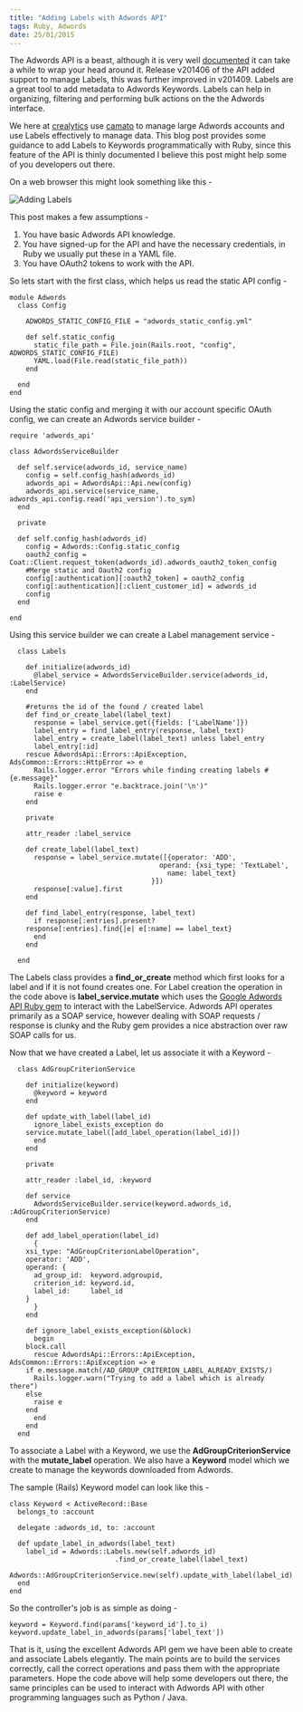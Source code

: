 ```yaml
---
title: "Adding Labels with Adwords API"
tags: Ruby, Adwords
date: 25/01/2015
---
```


The Adwords API is a beast, although it is very well [documented](https://developers.google.com/adwords/api/) it can take a while to wrap your head around it. Release v201406 of the API added support to manage Labels, this was further improved in v201409. Labels are a great tool to add metadata to Adwords Keywords. Labels can help in organizing, filtering and performing bulk actions on the the Adwords interface.

We here at [crealytics](http://www.crealytics.com/en/home.html) use [camato](www.camato.de/en) to manage large Adwords accounts and use Labels effectively to manage data. This blog post provides some guidance to add Labels to Keywords programmatically with Ruby, since this feature of the API is thinly documented I believe this post might help some of you developers out there.

On a web browser this might look something like this -

![Adding Labels](/images/add_labels_adwords.png "Adding Labels to Adwords Keywords")

This post makes a few assumptions -

1. You have basic Adwords API knowledge.
2. You have signed-up for the API and have the necessary credentials, in Ruby we usually put these in a YAML file.
3. You have OAuth2 tokens to work with the API.

So lets start with the first class, which helps us read the static API config -

	module Adwords
	  class Config

	    ADWORDS_STATIC_CONFIG_FILE = "adwords_static_config.yml"

	    def self.static_config
	      static_file_path = File.join(Rails.root, "config", ADWORDS_STATIC_CONFIG_FILE)
	      YAML.load(File.read(static_file_path))
	    end

	  end
	end

Using the static config and merging it with our account specific OAuth config, we can create an Adwords service builder -

	require 'adwords_api'

	class AdwordsServiceBuilder

	  def self.service(adwords_id, service_name)
	    config = self.config_hash(adwords_id)
	    adwords_api = AdwordsApi::Api.new(config)
	    adwords_api.service(service_name, adwords_api.config.read('api_version').to_sym)
	  end

	  private

	  def self.config_hash(adwords_id)
	    config = Adwords::Config.static_config
	    oauth2_config = Coat::Client.request_token(adwords_id).adwords_oauth2_token_config
	    #Merge static and Oauth2 config
	    config[:authentication][:oauth2_token] = oauth2_config
	    config[:authentication][:client_customer_id] = adwords_id
	    config
	  end

	end

Using this service builder we can create a Label management service -

	  class Labels

	    def initialize(adwords_id)
	      @label_service = AdwordsServiceBuilder.service(adwords_id, :LabelService)
	    end

	    #returns the id of the found / created label
	    def find_or_create_label(label_text)
	      response = label_service.get({fields: ['LabelName']})
	      label_entry = find_label_entry(response, label_text)
	      label_entry = create_label(label_text) unless label_entry
	      label_entry[:id]
	    rescue AdwordsApi::Errors::ApiException, AdsCommon::Errors::HttpError => e
	      Rails.logger.error "Errors while finding creating labels #{e.message}"
	      Rails.logger.error "e.backtrace.join('\n')"
	      raise e
	    end

	    private

	    attr_reader :label_service

	    def create_label(label_text)
	      response = label_service.mutate([{operator: 'ADD',
		                                 operand: {xsi_type: 'TextLabel',
		                                   name: label_text}
		                               }])
	      response[:value].first
	    end

	    def find_label_entry(response, label_text)
	      if response[:entries].present?
		response[:entries].find{|e| e[:name] == label_text}
	      end
	    end

	  end

The Labels class provides a __find_or_create__ method which first looks for a label and if it is not found creates one. For Label creation the operation in the code above is __label_service.mutate__ which uses the [Google Adwords API Ruby gem](https://github.com/googleads/google-api-ads-ruby) to interact with the LabelService. Adwords API operates primarily as a SOAP service, however dealing with SOAP requests / response is clunky and the Ruby gem provides a nice abstraction over raw SOAP calls for us.

Now that we have created a Label, let us associate it with a Keyword -

	  class AdGroupCriterionService

	    def initialize(keyword)
	      @keyword = keyword
	    end

	    def update_with_label(label_id)
	      ignore_label_exists_exception do
		service.mutate_label([add_label_operation(label_id)])
	      end
	    end

	    private

	    attr_reader :label_id, :keyword

	    def service
	      AdwordsServiceBuilder.service(keyword.adwords_id, :AdGroupCriterionService)
	    end

	    def add_label_operation(label_id)
	      {
		xsi_type: "AdGroupCriterionLabelOperation",
		operator: 'ADD',
		operand: {
		  ad_group_id:  keyword.adgroupid,
		  criterion_id: keyword.id,
		  label_id:     label_id
		}
	      }
	    end

	    def ignore_label_exists_exception(&block)
	      begin
		block.call
	      rescue AdwordsApi::Errors::ApiException, AdsCommon::Errors::ApiException => e
		if e.message.match(/AD_GROUP_CRITERION_LABEL_ALREADY_EXISTS/)
		  Rails.logger.warn("Trying to add a label which is already there")
		else
		  raise e
		end
	      end
	    end
	  end

To associate a Label with a Keyword, we use the __AdGroupCriterionService__ with the __mutate_label__ operation. We also have a __Keyword__ model which we create to manage the keywords downloaded from Adwords. 

The sample (Rails) Keyword model can look like this -

	class Keyword < ActiveRecord::Base
	  belongs_to :account

	  delegate :adwords_id, to: :account

	  def update_label_in_adwords(label_text)
	    label_id = Adwords::Labels.new(self.adwords_id)
		                      .find_or_create_label(label_text)
	    Adwords::AdGroupCriterionService.new(self).update_with_label(label_id)
	  end
	end


So the controller's job is as simple as doing -

	keyword = Keyword.find(params['keyword_id'].to_i)
	keyword.update_label_in_adwords(params['label_text'])


That is it, using the excellent Adwords API gem we have been able to create and associate Labels elegantly. The main points are to build the services correctly, call the correct operations and pass them with the appropriate parameters. Hope the code above will help some developers out there, the same principles can be used to interact with Adwords API with other programming languages such as Python / Java.
